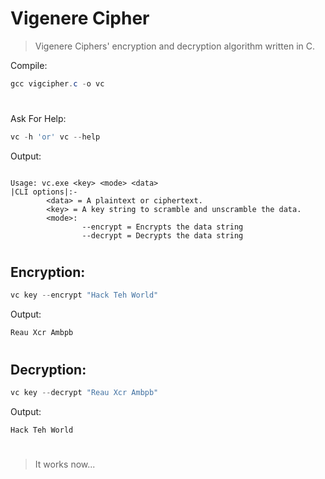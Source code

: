 # Vigenere Cipher

>Vigenere Ciphers' encryption and decryption algorithm written in C. 

Compile:

```powershell
gcc vigcipher.c -o vc
```
#
Ask For Help:
```powershell
vc -h 'or' vc --help
```
Output:
```

Usage: vc.exe <key> <mode> <data>
|CLI options|:-
        <data> = A plaintext or ciphertext.
        <key> = A key string to scramble and unscramble the data.
        <mode>:
                --encrypt = Encrypts the data string
                --decrypt = Decrypts the data string
```
#
## Encryption:
```powershell
vc key --encrypt "Hack Teh World"
```
Output:
```
Reau Xcr Ambpb
```
#
## Decryption:
```powershell
vc key --decrypt "Reau Xcr Ambpb"
```
Output:
```
Hack Teh World
```
#
> It works now...